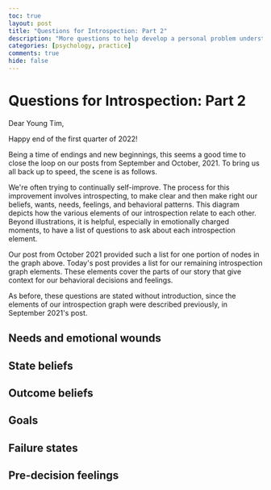 ```yaml
---
toc: true
layout: post
title: "Questions for Introspection: Part 2"
description: "More questions to help develop a personal problem understanding."
categories: [psychology, practice]
comments: true
hide: false
---
```


# Questions for Introspection: Part 2

Dear Young Tim,

Happy end of the first quarter of 2022!

Being a time of endings and new beginnings,
this seems a good time to close the loop
on our posts from September and October, 2021.
To bring us all back up to speed,
the scene is as follows.

We're often trying to continually self-improve.
The process for this improvement involves introspecting,
to make clear and then make right
our beliefs, wants, needs, feelings, and behavioral patterns.
This diagram depicts how the various elements of
our introspection relate to each other.
Beyond illustrations,
it is helpful, especially in emotionally charged moments,
to have a list of questions to ask
about each introspection element.

Our post from October 2021 provided such a list
for one portion of nodes in the graph above.
Today's post provides a list for our remaining
introspection graph elements.
These elements cover the parts of our story that give context
for our behavioral decisions and feelings.

As before, these questions are stated without introduction,
since the elements of our introspection graph were described
previously, in September 2021's post.

## Needs and emotional wounds

## State beliefs

## Outcome beliefs

## Goals

## Failure states

## Pre-decision feelings
